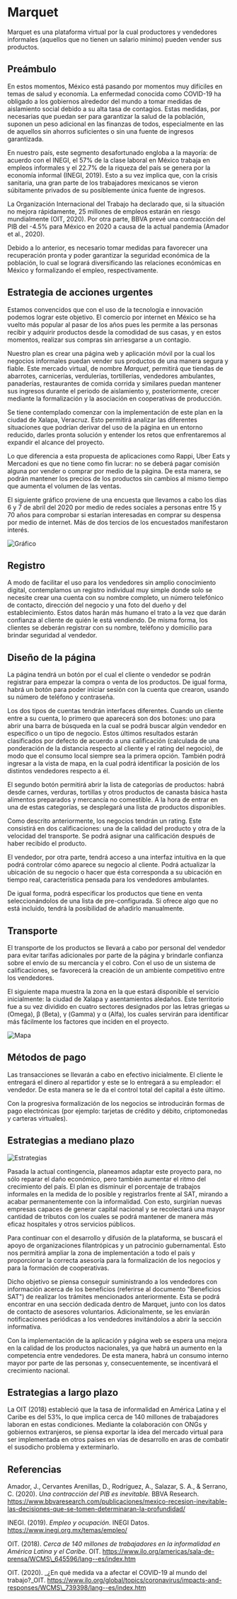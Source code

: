 # Marquet
Marquet es una plataforma virtual por la cual productores y vendedores informales (aquellos que no tienen un salario mínimo) pueden vender sus productos.

## Preámbulo

En estos momentos, México está pasando por momentos muy difíciles en temas de salud y economía. La enfermedad conocida como COVID-19 ha obligado a los gobiernos alrededor del mundo a tomar medidas de aislamiento social debido a su alta tasa de contagios. Estas medidas, por necesarias que puedan ser para garantizar la salud de la población, suponen un peso adicional en las finanzas de todos, especialmente en las de aquellos sin ahorros suficientes o sin una fuente de ingresos garantizada.

En nuestro país, este segmento desafortunado engloba a la mayoría: de acuerdo con el INEGI, el 57% de la clase laboral en México trabaja en empleos informales y el 22.7% de la riqueza del país se genera por la economía informal (INEGI, 2019). Esto a su vez implica que, con la crisis sanitaria, una gran parte de los trabajadores mexicanos se vieron súbitamente privados de su posiblemente única fuente de ingresos.

La Organización Internacional del Trabajo ha declarado que, si la situación no mejora rápidamente, 25 millones de empleos estarán en riesgo mundialmente (OIT, 2020). Por otra parte, BBVA prevé una contracción del PIB del -4.5% para México en 2020 a causa de la actual pandemia (Amador et al., 2020).

Debido a lo anterior, es necesario tomar medidas para favorecer una recuperación pronta y poder garantizar la seguridad económica de la población, lo cual se logrará diversificando las relaciones económicas en México y formalizando el empleo, respectivamente.

## Estrategia de acciones urgentes

Estamos convencidos que con el uso de la tecnología e innovación podemos lograr este objetivo. El comercio por internet en México se ha vuelto más popular al pasar de los años pues les permite a las personas recibir y adquirir productos desde la comodidad de sus casas, y en estos momentos, realizar sus compras sin arriesgarse a un contagio.

Nuestro plan es crear una página web y aplicación móvil por la cual los negocios informales puedan vender sus productos de una manera segura y fiable. Este mercado virtual, de nombre _Marquet_, permitirá que tiendas de abarrotes, carnicerías, verdulerías, tortillerías, vendedores ambulantes, panaderías, restaurantes de comida corrida y similares puedan mantener sus ingresos durante el periodo de aislamiento y, posteriormente, crecer mediante la formalización y la asociación en cooperativas de producción.

Se tiene contemplado comenzar con la implementación de este plan en la ciudad de Xalapa, Veracruz. Esto permitirá analizar las diferentes situaciones que podrían derivar del uso de la página en un entorno reducido, darles pronta solución y entender los retos que enfrentaremos al expandir el alcance del proyecto.

Lo que diferencia a esta propuesta de aplicaciones como Rappi, Uber Eats y Mercadoni es que no tiene como fin lucrar: no se deberá pagar comisión alguna por vender o comprar por medio de la página. De esta manera, se podrán mantener los precios de los productos sin cambios al mismo tiempo que aumenta el volumen de las ventas.


El siguiente gráfico proviene de una encuesta que llevamos a cabo los días 6 y 7 de abril del 2020 por medio de redes sociales a personas entre 15 y 70 años para comprobar si estarían interesadas en comprar su despensa por medio de internet. Más de dos tercios de los encuestados manifestaron interés.

![Gráfico](grafica.png)

## Registro

A modo de facilitar el uso para los vendedores sin amplio conocimiento digital, contemplamos un registro individual muy simple donde solo se necesite crear una cuenta con su nombre completo, un número telefónico de contacto, dirección del negocio y una foto del dueño y del establecimiento. Estos datos harán más humano el trato a la vez que darán confianza al cliente de quién le está vendiendo. De misma forma, los clientes se deberán registrar con su nombre, teléfono y domicilio para brindar seguridad al vendedor.

## Diseño de la página

La página tendrá un botón por el cual el cliente o vendedor se podrán registrar para empezar la compra o venta de los productos. De igual forma, habrá un botón para poder iniciar sesión con la cuenta que crearon, usando su número de teléfono y contraseña.

Los dos tipos de cuentas tendrán interfaces diferentes. Cuando un cliente entre a su cuenta, lo primero que aparecerá son dos botones: uno para abrir una barra de búsqueda en la cual se podrá buscar algún vendedor en específico o un tipo de negocio. Estos últimos resultados estarán clasificados por defecto de acuerdo a una calificación (calculada de una ponderación de la distancia respecto al cliente y el rating del negocio), de modo que el consumo local siempre sea la primera opción. También podrá ingresar a la vista de mapa, en la cual podrá identificar la posición de los distintos vendedores respecto a él.

El segundo botón permitirá abrir la lista de categorías de productos: habrá desde carnes, verduras, tortillas y otros productos de canasta básica hasta alimentos preparados y mercancía no comestible. A la hora de entrar en una de estas categorías, se desplegará una lista de productos disponibles.

Como descrito anteriormente, los negocios tendrán un rating. Este consistirá en dos calificaciones: una de la calidad del producto y otra de la velocidad del transporte. Se podrá asignar una calificación después de haber recibido el producto.

El vendedor, por otra parte, tendrá acceso a una interfaz intuitiva en la que podrá controlar cómo aparece su negocio al cliente. Podrá actualizar la ubicación de su negocio o hacer que ésta corresponda a su ubicación en tiempo real, característica pensada para los vendedores ambulantes.

De igual forma, podrá especificar los productos que tiene en venta seleccionándolos de una lista de pre-configurada. Si ofrece algo que no está incluido, tendrá la posibilidad de añadirlo manualmente.

## Transporte

El transporte de los productos se llevará a cabo por personal del vendedor para evitar tarifas adicionales por parte de la página y brindarle confianza sobre el envío de su mercancía y el cobro. Con el uso de un sistema de calificaciones, se favorecerá la creación de un ambiente competitivo entre los vendedores.

El siguiente mapa muestra la zona en la que estará disponible el servicio inicialmente: la ciudad de Xalapa y asentamientos aledaños. Este territorio fue a su vez dividido en cuatro sectores designados por las letras griegas ω (Omega), β (Beta), γ (Gamma) y α (Alfa), los cuales servirán para identificar más fácilmente los factores que inciden en el proyecto.

![Mapa](mapa.png)

## Métodos de pago

Las transacciones se llevarán a cabo en efectivo inicialmente. El cliente le entregará el dinero al repartidor y este se lo entregará a su empleador: el vendedor. De esta manera se le da el control total del capital a éste último.

Con la progresiva formalización de los negocios se introducirán formas de pago electrónicas (por ejemplo: tarjetas de crédito y débito, criptomonedas y carteras virtuales).

## Estrategias a mediano plazo

![Estrategias](estrategias.png)

Pasada la actual contingencia, planeamos adaptar este proyecto para, no sólo reparar el daño económico, pero también aumentar el ritmo del crecimiento del país. El plan es disminuir el porcentaje de trabajos informales en la medida de lo posible y registrarlos frente al SAT, mirando a acabar permanentemente con la informalidad. Con esto, surgirían nuevas empresas capaces de generar capital nacional y se recolectará una mayor cantidad de tributos con los cuales se podrá mantener de manera más eficaz hospitales y otros servicios públicos.

Para continuar con el desarrollo y difusión de la plataforma, se buscará el apoyo de organizaciones filantrópicas y un patrocinio gubernamental. Esto nos permitirá ampliar la zona de implementación a todo el país y proporcionar la correcta asesoría para la formalización de los negocios y para la formación de cooperativas.

Dicho objetivo se piensa conseguir suministrando a los vendedores con información acerca de los beneficios (referirse al documento &quot;Beneficios SAT&quot;) de realizar los trámites mencionados anteriormente. Esta se podrá encontrar en una sección dedicada dentro de Marquet, junto con los datos de contacto de asesores voluntarios. Adicionalmente, se les enviarán notificaciones periódicas a los vendedores invitándolos a abrir la sección informativa.

Con la implementación de la aplicación y página web se espera una mejora en la calidad de los productos nacionales, ya que habrá un aumento en la competencia entre vendedores. De esta manera, habrá un consumo interno mayor por parte de las personas y, consecuentemente, se incentivará el crecimiento nacional.

## Estrategias a largo plazo

La OIT (2018) estableció que la tasa de informalidad en América Latina y el Caribe es del 53%, lo que implica cerca de 140 millones de trabajadores laboran en estas condiciones. Mediante la colaboración con ONGs y gobiernos extranjeros, se piensa exportar la idea del mercado virtual para ser implementada en otros países en vías de desarrollo en aras de combatir el susodicho problema y exterminarlo.

## Referencias

Amador, J., Cervantes Arenillas, D., Rodríguez, A., Salazar, S. A., &amp; Serrano, C. (2020). _Una contracción del PIB es inevitable._ BBVA Research. https://www.bbvaresearch.com/publicaciones/mexico-recesion-inevitable-las-decisiones-que-se-tomen-determinaran-la-profundidad/

INEGI. (2019). _Empleo y ocupación._ INEGI Datos. https://www.inegi.org.mx/temas/empleo/

OIT. (2018). _Cerca de 140 millones de trabajadores en la informalidad en América Latina y el Caribe_. OIT. https://www.ilo.org/americas/sala-de-prensa/WCMS\_645596/lang--es/index.htm

OIT. (2020). _¿En qué medida va a afectar el COVID-19 al mundo del trabajo?_OIT. https://www.ilo.org/global/topics/coronavirus/impacts-and-responses/WCMS\_739398/lang--es/index.htm
